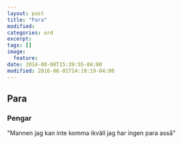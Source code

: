 ```yaml
---
layout: post
title: "Para"
modified:
categories: ord
excerpt:
tags: []
image:
  feature:
date: 2014-08-08T15:39:55-04:00
modified: 2016-06-01T14:19:19-04:00
---
```


## Para

### Pengar

"Mannen jag kan inte komma ikväll jag har ingen para asså"
